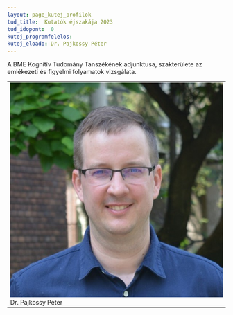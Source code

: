 ```yaml
---
layout: page_kutej_profilok
tud_title:  Kutatók éjszakája 2023
tud_idopont:  0
kutej_programfelelos: 
kutej_eloado: Dr. Pajkossy Péter
---
```


A BME Kognitív Tudomány Tanszékének adjunktusa, szakterülete az emlékezeti és figyelmi folyamatok vizsgálata.

<table class="picture">
<tr>
<td>

<div class="gallery">
    <img src="images/Pajkossy_Peter.jpg" max-width="250" max-height="200">
  <div class="desc">Dr. Pajkossy Péter</div>
</div>

</td>
</tr>
</table>
